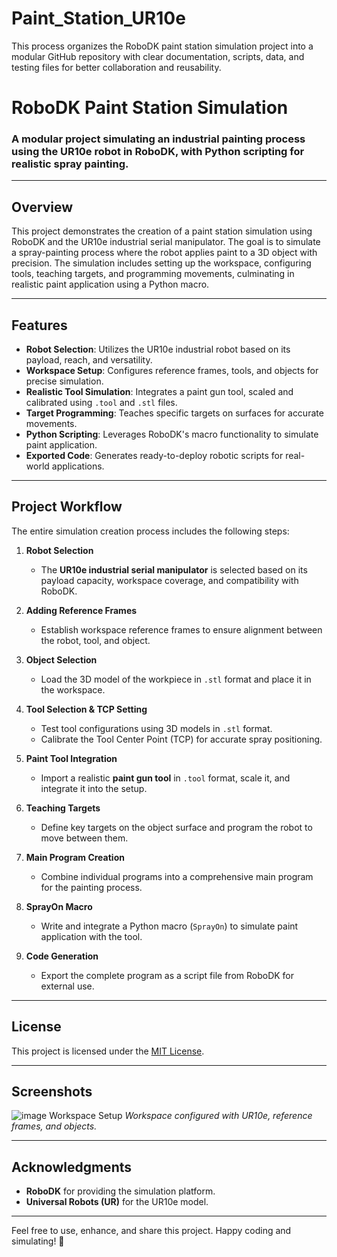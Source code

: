 # Paint_Station_UR10e
This process organizes the RoboDK paint station simulation project into a modular GitHub repository with clear documentation, scripts, data, and testing files for better collaboration and reusability.

# **RoboDK Paint Station Simulation**  
### A modular project simulating an industrial painting process using the UR10e robot in RoboDK, with Python scripting for realistic spray painting.  

---

## **Overview**  
This project demonstrates the creation of a paint station simulation using RoboDK and the UR10e industrial serial manipulator. The goal is to simulate a spray-painting process where the robot applies paint to a 3D object with precision. The simulation includes setting up the workspace, configuring tools, teaching targets, and programming movements, culminating in realistic paint application using a Python macro.

---

## **Features**
- **Robot Selection**: Utilizes the UR10e industrial robot based on its payload, reach, and versatility.  
- **Workspace Setup**: Configures reference frames, tools, and objects for precise simulation.  
- **Realistic Tool Simulation**: Integrates a paint gun tool, scaled and calibrated using `.tool` and `.stl` files.  
- **Target Programming**: Teaches specific targets on surfaces for accurate movements.  
- **Python Scripting**: Leverages RoboDK's macro functionality to simulate paint application.  
- **Exported Code**: Generates ready-to-deploy robotic scripts for real-world applications.

---

## **Project Workflow**  
The entire simulation creation process includes the following steps:  

1. **Robot Selection**  
   - The **UR10e industrial serial manipulator** is selected based on its payload capacity, workspace coverage, and compatibility with RoboDK.  

2. **Adding Reference Frames**  
   - Establish workspace reference frames to ensure alignment between the robot, tool, and object.  

3. **Object Selection**  
   - Load the 3D model of the workpiece in `.stl` format and place it in the workspace.  

4. **Tool Selection & TCP Setting**  
   - Test tool configurations using 3D models in `.stl` format.  
   - Calibrate the Tool Center Point (TCP) for accurate spray positioning.  

5. **Paint Tool Integration**  
   - Import a realistic **paint gun tool** in `.tool` format, scale it, and integrate it into the setup.  

6. **Teaching Targets**  
   - Define key targets on the object surface and program the robot to move between them.  

7. **Main Program Creation**  
   - Combine individual programs into a comprehensive main program for the painting process.  

8. **SprayOn Macro**  
   - Write and integrate a Python macro (`SprayOn`) to simulate paint application with the tool.  

9. **Code Generation**  
   - Export the complete program as a script file from RoboDK for external use.  

---

## **License**
This project is licensed under the [MIT License](LICENSE).  

---

## **Screenshots**
![image](https://github.com/user-attachments/assets/545207f3-dc60-4c0d-8e29-6f9e7342655f)
Workspace Setup
*Workspace configured with UR10e, reference frames, and objects.*  

---

## **Acknowledgments**
- **RoboDK** for providing the simulation platform.  
- **Universal Robots (UR)** for the UR10e model.  

---

Feel free to use, enhance, and share this project. Happy coding and simulating! 🚀  
